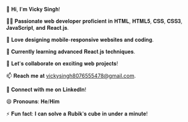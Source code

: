 👋 𝐇𝐢, 𝐈'𝐦 𝐕𝐢𝐜𝐤𝐲 𝐒𝐢𝐧𝐠𝐡!

👨‍💻 𝐏𝐚𝐬𝐬𝐢𝐨𝐧𝐚𝐭𝐞 𝐰𝐞𝐛 𝐝𝐞𝐯𝐞𝐥𝐨𝐩𝐞𝐫 𝐩𝐫𝐨𝐟𝐢𝐜𝐢𝐞𝐧𝐭 𝐢𝐧 𝐇𝐓𝐌𝐋, 𝐇𝐓𝐌𝐋𝟓, 𝐂𝐒𝐒, 𝐂𝐒𝐒𝟑, 𝐉𝐚𝐯𝐚𝐒𝐜𝐫𝐢𝐩𝐭, 𝐚𝐧𝐝 𝐑𝐞𝐚𝐜𝐭.𝐣𝐬.

📱 𝐋𝐨𝐯𝐞 𝐝𝐞𝐬𝐢𝐠𝐧𝐢𝐧𝐠 𝐦𝐨𝐛𝐢𝐥𝐞-𝐫𝐞𝐬𝐩𝐨𝐧𝐬𝐢𝐯𝐞 𝐰𝐞𝐛𝐬𝐢𝐭𝐞𝐬 𝐚𝐧𝐝 𝐜𝐨𝐝𝐢𝐧𝐠.

🌱 𝐂𝐮𝐫𝐫𝐞𝐧𝐭𝐥𝐲 𝐥𝐞𝐚𝐫𝐧𝐢𝐧𝐠 𝐚𝐝𝐯𝐚𝐧𝐜𝐞𝐝 𝐑𝐞𝐚𝐜𝐭.𝐣𝐬 𝐭𝐞𝐜𝐡𝐧𝐢𝐪𝐮𝐞𝐬.

💬 𝐋𝐞𝐭'𝐬 𝐜𝐨𝐥𝐥𝐚𝐛𝐨𝐫𝐚𝐭𝐞 𝐨𝐧 𝐞𝐱𝐜𝐢𝐭𝐢𝐧𝐠 𝐰𝐞𝐛 𝐩𝐫𝐨𝐣𝐞𝐜𝐭𝐬!

📫 𝐑𝐞𝐚𝐜𝐡 𝐦𝐞 𝐚𝐭 vickysingh8076555478@gmail.com.

🔗 𝐂𝐨𝐧𝐧𝐞𝐜𝐭 𝐰𝐢𝐭𝐡 𝐦𝐞 𝐨𝐧 𝐋𝐢𝐧𝐤𝐞𝐝𝐈𝐧!

😄 𝐏𝐫𝐨𝐧𝐨𝐮𝐧𝐬: 𝐇𝐞/𝐇𝐢𝐦

⚡ 𝐅𝐮𝐧 𝐟𝐚𝐜𝐭: 𝐈 𝐜𝐚𝐧 𝐬𝐨𝐥𝐯𝐞 𝐚 𝐑𝐮𝐛𝐢𝐤'𝐬 𝐜𝐮𝐛𝐞 𝐢𝐧 𝐮𝐧𝐝𝐞𝐫 𝐚 𝐦𝐢𝐧𝐮𝐭𝐞!
